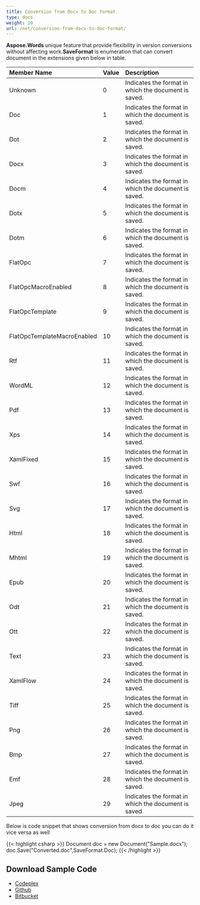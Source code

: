 ```yaml
---
title: Conversion from Docx to Doc format
type: docs
weight: 10
url: /net/conversion-from-docx-to-doc-format/
---
```


**Aspose.Words** unique feature that provide flexibility in version conversions without affecting work.**SaveFormat** is enumeration that can convert document in the extensions given below in table.

|Member Name |Value |Description |
| :- | :- | :- |
|Unknown |0 |Indicates the format in which the document is saved. |
|Doc |1 |Indicates the format in which the document is saved. |
|Dot |2 |Indicates the format in which the document is saved. |
|Docx |3 |Indicates the format in which the document is saved. |
|Docm |4 |Indicates the format in which the document is saved. |
|Dotx |5 |Indicates the format in which the document is saved. |
|Dotm |6 |Indicates the format in which the document is saved. |
|FlatOpc |7 |Indicates the format in which the document is saved. |
|FlatOpcMacroEnabled |8 |Indicates the format in which the document is saved. |
|FlatOpcTemplate |9 |Indicates the format in which the document is saved. |
|FlatOpcTemplateMacroEnabled |10 |Indicates the format in which the document is saved. |
|Rtf |11 |Indicates the format in which the document is saved. |
|WordML |12 |Indicates the format in which the document is saved. |
|Pdf |13 |Indicates the format in which the document is saved. |
|Xps |14 |Indicates the format in which the document is saved. |
|XamlFixed |15 |Indicates the format in which the document is saved. |
|Swf |16 |Indicates the format in which the document is saved. |
|Svg |17 |Indicates the format in which the document is saved. |
|Html |18 |Indicates the format in which the document is saved. |
|Mhtml |19 |Indicates the format in which the document is saved. |
|Epub |20 |Indicates the format in which the document is saved. |
|Odt |21 |Indicates the format in which the document is saved. |
|Ott |22 |Indicates the format in which the document is saved. |
|Text |23 |Indicates the format in which the document is saved. |
|XamlFlow |24 |Indicates the format in which the document is saved. |
|Tiff |25 |Indicates the format in which the document is saved. |
|Png |26 |Indicates the format in which the document is saved. |
|Bmp |27 |Indicates the format in which the document is saved. |
|Emf |28 |Indicates the format in which the document is saved. |
|Jpeg |29 |Indicates the format in which the document is saved |
Below is code snippet that shows conversion from docx to doc you can do it vice versa as well

{{< highlight csharp >}}
Document doc = new Document("Sample.docx");
doc.Save("Converted.doc",SaveFormat.Doc);
{{< /highlight >}}

## **Download Sample Code**

- [Codeplex](https://asposevsto.codeplex.com/downloads/get/813253)
- [Github](https://github.com/aspose-words/Aspose.Words-for-.NET/tree/master/Plugins/Aspose.Words%20Vs%20VSTO%20Word/Aspose.Words%20Features%20missing%20in%20VSTO/Conversion%20between%20different%20Office%20Word%20formats/Conversion%20from%20docx%20to%20doc)
- [Bitbucket](https://bitbucket.org/asposemarketplace/aspose-for-openxml/downloads/ConvertFromDOCMtoDOCX.zip)
